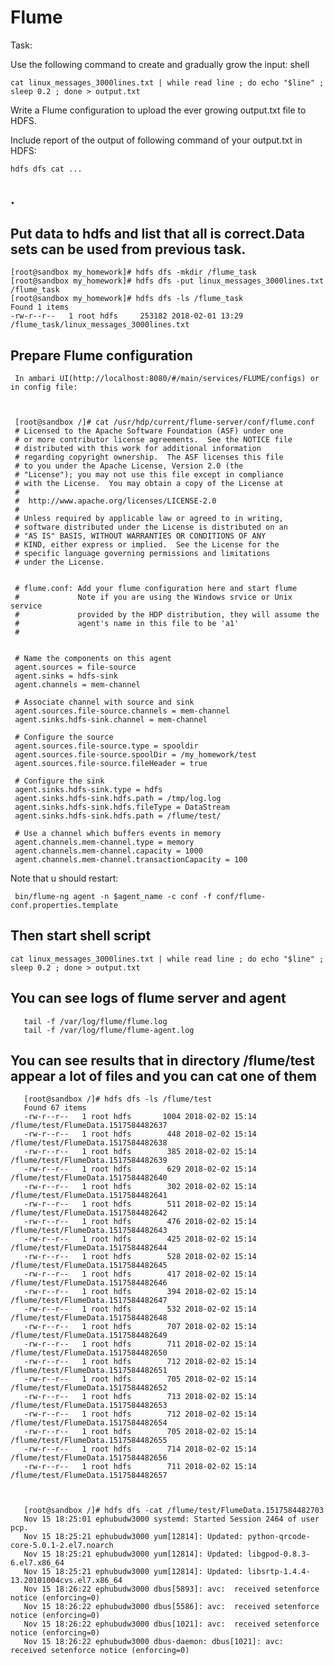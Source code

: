 # Flume

Task:

Use the following command to create and gradually grow the input: shell

    cat linux_messages_3000lines.txt | while read line ; do echo "$line" ; sleep 0.2 ; done > output.txt

Write a Flume configuration to upload the ever growing output.txt file to HDFS.

Include report of the output of following command of your output.txt in HDFS:

    hdfs dfs cat ...

.
----------


Put data to hdfs and list that all is correct.Data sets can be used from previous task.
----------

    [root@sandbox my_homework]# hdfs dfs -mkdir /flume_task
    [root@sandbox my_homework]# hdfs dfs -put linux_messages_3000lines.txt /flume_task
    [root@sandbox my_homework]# hdfs dfs -ls /flume_task
    Found 1 items
    -rw-r--r--   1 root hdfs     253182 2018-02-01 13:29 /flume_task/linux_messages_3000lines.txt
    
Prepare Flume configuration
--------

     In ambari UI(http://localhost:8080/#/main/services/FLUME/configs) or in config file: 
     
     

     [root@sandbox /]# cat /usr/hdp/current/flume-server/conf/flume.conf
     # Licensed to the Apache Software Foundation (ASF) under one
     # or more contributor license agreements.  See the NOTICE file
     # distributed with this work for additional information
     # regarding copyright ownership.  The ASF licenses this file
     # to you under the Apache License, Version 2.0 (the
     # "License"); you may not use this file except in compliance
     # with the License.  You may obtain a copy of the License at
     #
     #  http://www.apache.org/licenses/LICENSE-2.0
     #
     # Unless required by applicable law or agreed to in writing,
     # software distributed under the License is distributed on an
     # "AS IS" BASIS, WITHOUT WARRANTIES OR CONDITIONS OF ANY
     # KIND, either express or implied.  See the License for the
     # specific language governing permissions and limitations
     # under the License.
     
     
     # flume.conf: Add your flume configuration here and start flume
     #             Note if you are using the Windows srvice or Unix service
     #             provided by the HDP distribution, they will assume the
     #             agent's name in this file to be 'a1'
     #
     
     
     # Name the components on this agent
     agent.sources = file-source
     agent.sinks = hdfs-sink
     agent.channels = mem-channel
     
     # Associate channel with source and sink
     agent.sources.file-source.channels = mem-channel
     agent.sinks.hdfs-sink.channel = mem-channel
     
     # Configure the source
     agent.sources.file-source.type = spooldir
     agent.sources.file-source.spoolDir = /my_homework/test
     agent.sources.file-source.fileHeader = true
     
     # Configure the sink
     agent.sinks.hdfs-sink.type = hdfs
     agent.sinks.hdfs-sink.hdfs.path = /tmp/log.log
     agent.sinks.hdfs-sink.hdfs.fileType = DataStream
     agent.sinks.hdfs-sink.hdfs.path = /flume/test/
     
     # Use a channel which buffers events in memory
     agent.channels.mem-channel.type = memory
     agent.channels.mem-channel.capacity = 1000
     agent.channels.mem-channel.transactionCapacity = 100
     
Note that u should restart:

     bin/flume-ng agent -n $agent_name -c conf -f conf/flume-conf.properties.template
    

Then start shell script
----------
    cat linux_messages_3000lines.txt | while read line ; do echo "$line" ; sleep 0.2 ; done > output.txt
   
You can see logs of flume server and agent 
----------
       tail -f /var/log/flume/flume.log
       tail -f /var/log/flume/flume-agent.log

You can see results that in directory /flume/test appear a lot of files and you can cat one of them
----------
       [root@sandbox /]# hdfs dfs -ls /flume/test
       Found 67 items
       -rw-r--r--   1 root hdfs       1004 2018-02-02 15:14 /flume/test/FlumeData.1517584482637
       -rw-r--r--   1 root hdfs        448 2018-02-02 15:14 /flume/test/FlumeData.1517584482638
       -rw-r--r--   1 root hdfs        385 2018-02-02 15:14 /flume/test/FlumeData.1517584482639
       -rw-r--r--   1 root hdfs        629 2018-02-02 15:14 /flume/test/FlumeData.1517584482640
       -rw-r--r--   1 root hdfs        302 2018-02-02 15:14 /flume/test/FlumeData.1517584482641
       -rw-r--r--   1 root hdfs        511 2018-02-02 15:14 /flume/test/FlumeData.1517584482642
       -rw-r--r--   1 root hdfs        476 2018-02-02 15:14 /flume/test/FlumeData.1517584482643
       -rw-r--r--   1 root hdfs        425 2018-02-02 15:14 /flume/test/FlumeData.1517584482644
       -rw-r--r--   1 root hdfs        528 2018-02-02 15:14 /flume/test/FlumeData.1517584482645
       -rw-r--r--   1 root hdfs        417 2018-02-02 15:14 /flume/test/FlumeData.1517584482646
       -rw-r--r--   1 root hdfs        394 2018-02-02 15:14 /flume/test/FlumeData.1517584482647
       -rw-r--r--   1 root hdfs        532 2018-02-02 15:14 /flume/test/FlumeData.1517584482648
       -rw-r--r--   1 root hdfs        707 2018-02-02 15:14 /flume/test/FlumeData.1517584482649
       -rw-r--r--   1 root hdfs        711 2018-02-02 15:14 /flume/test/FlumeData.1517584482650
       -rw-r--r--   1 root hdfs        712 2018-02-02 15:14 /flume/test/FlumeData.1517584482651
       -rw-r--r--   1 root hdfs        705 2018-02-02 15:14 /flume/test/FlumeData.1517584482652
       -rw-r--r--   1 root hdfs        713 2018-02-02 15:14 /flume/test/FlumeData.1517584482653
       -rw-r--r--   1 root hdfs        712 2018-02-02 15:14 /flume/test/FlumeData.1517584482654
       -rw-r--r--   1 root hdfs        705 2018-02-02 15:14 /flume/test/FlumeData.1517584482655
       -rw-r--r--   1 root hdfs        714 2018-02-02 15:14 /flume/test/FlumeData.1517584482656
       -rw-r--r--   1 root hdfs        711 2018-02-02 15:14 /flume/test/FlumeData.1517584482657
       
       
       
       [root@sandbox /]# hdfs dfs -cat /flume/test/FlumeData.1517584482703
       Nov 15 18:25:01 ephubudw3000 systemd: Started Session 2464 of user pcp.
       Nov 15 18:25:21 ephubudw3000 yum[12814]: Updated: python-qrcode-core-5.0.1-2.el7.noarch
       Nov 15 18:25:21 ephubudw3000 yum[12814]: Updated: libgpod-0.8.3-6.el7.x86_64
       Nov 15 18:25:21 ephubudw3000 yum[12814]: Updated: libsrtp-1.4.4-13.20101004cvs.el7.x86_64
       Nov 15 18:26:22 ephubudw3000 dbus[5893]: avc:  received setenforce notice (enforcing=0)
       Nov 15 18:26:22 ephubudw3000 dbus[5586]: avc:  received setenforce notice (enforcing=0)
       Nov 15 18:26:22 ephubudw3000 dbus[1021]: avc:  received setenforce notice (enforcing=0)
       Nov 15 18:26:22 ephubudw3000 dbus-daemon: dbus[1021]: avc:  received setenforce notice (enforcing=0)
